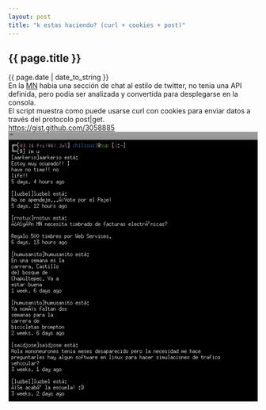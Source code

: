 ```yaml
---
layout: post
title: "k estas haciendo? (curl + cookies + post)"
---
```


<h2>{{ page.title }}</h2>

<div class="publish_date">{{ page.date | date_to_string }}</div>

<div class="p">En la <a href="http://mononeurona.org">MN</a> habia una sección de chat al estilo de twitter, no tenia una API definida, pero podia ser analizada y convertida para desplegarse en la consola.
</div>
<div class="p">El script muestra como puede usarse curl con cookies para enviar datos a través del protocolo post|get.<br>
<a href="https://gist.github.com/3058885" target="_blank">https://gist.github.com/3058885</a>
</div>

<div style="text-align: center;">
  <img src="/assets/img/25.png">
</div>
